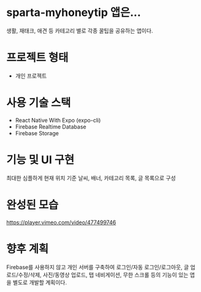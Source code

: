 # sparta-myhoneytip 앱은...
생활, 재태크, 애견 등 카테고리 별로 각종 꿀팁을 공유하는 앱이다.


# 프로젝트 형태
- 개인 프로젝트


# 사용 기술 스택
- React Native With Expo (expo-cli)
- Firebase Realtime Database
- Firebase Storage


# 기능 및 UI 구현
최대한 심플하게 현재 위치 기준 날씨, 배너, 카테고리 목록, 글 목록으로 구성


# 완성된 모습
https://player.vimeo.com/video/477499746


# 향후 계획
Firebase를 사용하지 않고 개인 서버를 구축하여 로그인/자동 로그인/로그아웃, 글 업로드/수정/삭제, 사진/동영상 업로드, 탭 네비게이션, 무한 스크롤 등의 기능이 있는 앱을 별도로 개발할 계획이다.
